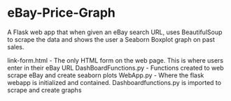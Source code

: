 # eBay-Price-Graph
A Flask web app that when given an eBay search URL, uses BeautifulSoup to scrape the data and shows the user a Seaborn Boxplot graph on past sales.

link-form.html - The only HTML form on the web page. This is where users enter in their eBay URL
DashBoardFunctions.py - Functions created to web scrape eBay and create seaborn plots
WebApp.py - Where the flask webapp is initialized and contained. Dashboardfunctions.py is imported to scrape and create graphs
